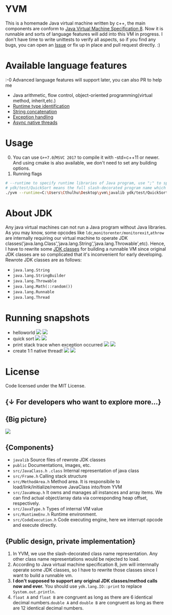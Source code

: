 # YVM
This is a homemade Java virtual machine written by c++, the main components are conform to [Java Virtual Machine Specification 8](https://docs.oracle.com/javase/specs/jvms/se8/jvms8.pdf). Now it is runnable and sorts of language features will add into this VM in progress. I don't have time to write unittests to verify all aspects, so if you find any bugs, you can open an [Issue](https://github.com/racaljk/yvm/issues/new) or fix up in place and pull request directly. :) 

# Available language features
:-0 Advanced language features will support later, you can also PR to help me
+ Java arithmetic, flow control, object-oriented programming(virtual method, inherit,etc.)
+ [Runtime type identification](./javalib_src/ydk/test/InstanceofTest.java)
+ [String concatenation](./javalib_src/ydk/test/StringConcatenation.java)
+ [Exception handling](./javalib_src/ydk/test/ThrowExceptionTest.java)
+ [Async native threads](./javalib_src/ydk/test/CreateAsyncThreadsTest.java)

# Usage
0. You can use `G++7.0`/`MSVC 2017` to compile it with -std=c++11 or newer. And using cmake is also available, we don't need to set any building options.
1. Running flags
```bash
# --runtime to specify runtime libraries of Java program, use ";" to split multi paths
# ydk/test/QuickSort means the full slash-decorated program name which you want to run on yvm
./yvm --runtime=C:\Users\Cthulhu\Desktop\yvm\javalib ydk/test/QuickSort
```

# About JDK
Any java virtual machines can not run a Java program without Java libraries. As you may know, some opcodes like `ldc`,`monitorenter/monitorexit`,`athrow` are internally requiring our virtual machine to operate JDK classes('java.lang.Class','java.lang.String','java.lang.Throwable',etc). Hence, I have to rewrite some [JDK classes](javalib_src) for building a runnable VM since original JDK classes are so complicated that it's inconvenient for early developing. 
Rewrote JDK classes are as follows:
+ `java.lang.String`
+ `java.lang.StringBuilder`
+ `java.lang.Throwable`
+ `java.lang.Math(::random())`
+ `java.lang.Runnable`
+ `java.lang.Thread`

# Running snapshots
+ helloworld
![](./public/hw.png)
![](./public/helloworld.png)
+ quick sort
![](./public/quicksort_java.png)
![](./public/quicksort_console.png)
+ print stack trace when exception occurred
![](./public/stj.png)
![](./public/stc.png)
+ create 1:1 native thread!
![](./public/create_async_java.png)
![](./public/create_async_console.png)

# License
Code licensed under the MIT License.


{↓ For developers who want to explore more...}
---
## {Big picture}
![](./public/arch.png)

## {Components}
+ `javalib` Source files of rewrote JDK classes 
+ `public` Documentations, images, etc.
+ `src/JavaClass.h` `.class` Internal representation of java class
+ `src/Frame.h` Calling stack structure
+ `src/MethodArea.h` Method area. It is responsibile to load/link/initialize/remove JavaClass into/from YVM
+ `src/JavaHeap.h` It owns and manages all instances and array items. We can find actual object/array data via corresponding heap offset, respectively.
+ `src/JavaType.h` Types of internal VM value
+ `src/RuntimeEnv.h` Runtime environment.
+ `src/CodeExecution.h` Code executing engine, here we interrupt opcode and execute directly.

## {Public design, private implementation}
1. In YVM, we use the slash-decorated class name representation. Any other class name representations would be rejected to load.
2. According to Java virtual machine specification 8, jvm will internnally operate some JDK classes, so I have to rewrite those classes since I want to build a runnable vm.
3. **I don't supposed to support any original JDK classes/method calls now and ever.** You should use `ydk.lang.IO::print` to replace `System.out.println`.
4. `float A` and `float B` are congruent as long as there are 6 identical decimal numbers.`double A` and `double B` are congruent as long as there are 12 identical decimal numbers.